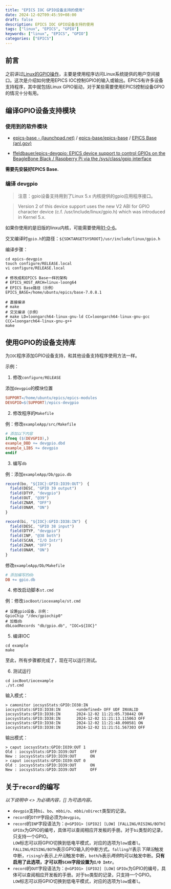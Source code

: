 ```yaml
---
title: "EPICS IOC GPIO设备支持的使用"
date: 2024-12-02T09:45:59+08:00
draft: false
description: EPICS IOC GPIO设备支持的使用
tags: ["linux", "EPICS", "GPIO"]
keywords: ["linux", "EPICS", "GPIO"]
categories: ["EPICS"]
---
```


## 前言

之前讲过[Linux的GPIO操作](../linux-gpio操作其一)，主要是使用程序访问Linux系统提供的用户空间接口。这次是介绍如何使用EPICS IOC控制GPIO的输入或输出。EPICS有许多设备支持程序，其中就包括Linux GPIO驱动，对于某些需要使用EPICS控制设备GPIO的情况十分有用。

## 编译GPIO设备支持模块

### 使用到的软件模块

- [epics-base - (launchpad.net)](https://git.launchpad.net/epics-base) / [epics-base/epics-base](https://github.com/epics-base/epics-base) / [EPICS Base (anl.gov)](https://epics.anl.gov/base/index.php)

- [ffeldbauer/epics-devgpio: EPICS device support to control GPIOs on the BeagleBone Black / Raspberry Pi via the /sys/class/gpio interface](https://github.com/ffeldbauer/epics-devgpio/)

**需要先安装好EPICS Base.**

### 编译 devgpio

> 注意：gpio设备支持用到了Linux 5.x 内核提供的gpio应用程序接口。

> Version 2 of this device support uses the new V2 ABI for GPIO character device (c.f. /usr/include/linux/gpio.h) which was introduced in Kernel 5.x.

如果你使用的是旧版的linxu内核，可能需要使用[R1-0-6](https://github.com/ffeldbauer/epics-devgpio/releases/tag/R1-0-6)。

交叉编译时`gpio.h`的路径：`${SDKTARGETSYSROOT}/usr/include/linux/gpio.h`

编译步骤：

``` shell
cd epics-devgpio
touch configure/RELEASE.local
vi configure/RELEASE.local

# 修改成和EPICS Base一样的架构
# EPICS_HOST_ARCH=linux-loong64
# EPICS Base路径（示例）
EPICS_BASE=/home/ubuntu/epics/base-7.0.8.1

# 直接编译
# make
# 交叉编译（示例）
# make LD=loongarch64-linux-gnu-ld CC=loongarch64-linux-gnu-gcc CCC=loongarch64-linux-gnu-g++
make
```

## 使用GPIO的设备支持库

为`IOC`程序添加GPIO设备支持，和其他设备支持程序使用方法一样。

示例：

1. 修改`configure/RELEASE`

  添加`devgpio`的模块位置

  ``` Makefile
  SUPPORT=/home/ubuntu/epics/epics-modules
  DEVGPIO=$(SUPPORT)/epics-devgpio
  ```

2. 修改程序的`Makefile`

  例：修改`exampleApp/src/Makefile`

  ``` Makefile
  # 添加以下内容
  ifneq ($(DEVGPIO),)
  example_DBD += devgpio.dbd
  example_LIBS += devgpio
  endif
  ```

3. 编写`db`

  例：添加`exampleApp/Db/gpio.db`

  ``` js
  record(bo, "${IOC}:GPIO:IO39:OUT"） {
    field(DESC, "GPIO 39 output")
    field(DTYP, "devgpio")
    field(OUT, "@39")
    field(ZNAM, "OFF")
    field(ONAM, "ON")
  }

  record(bi, "${IOC}:GPIO:IO38:IN"） {
    field(DESC, "GPIO 38 input")
    field(DTYP, "devgpio")
    field(INP, "@38 both")
    field(SCAN, "I/O Intr")
    field(ZNAM, "OFF")
    field(ONAM, "ON")
  }
  ```

  修改`exampleApp/Db/Makefile`

  ``` Makefile
  # 添加编写的db
  DB += gpio.db
  ```

4. 修改启动脚本`st.cmd`

  例：修改`iocBoot/iocexample/st.cmd`

  ``` shell
  # 设置gpio设备，示例：
  GpioChip "/dev/gpiochip0"
  # 加载db
  dbLoadRecords "db/gpio.db", "IOC=${IOC}"
  ```

5. 编译IOC

  ``` shell
  cd example
  make
  ```

至此，所有步骤都完成了，现在可以运行测试。

6. 测试运行

``` shell
cd iocBoot/iocexample
./st.cmd
```

输入模式：

``` shell
> camonitor iocsysStats:GPIO:IO38:IN
iocsysStats:GPIO:IO38:IN       <undefined> OFF UDF INVALID
iocsysStats:GPIO:IO38:IN       2024-12-02 11:21:05.738442 ON
iocsysStats:GPIO:IO38:IN       2024-12-02 11:21:13.115063 OFF
iocsysStats:GPIO:IO38:IN       2024-12-02 11:21:48.090581 ON
iocsysStats:GPIO:IO38:IN       2024-12-02 11:21:51.567303 OFF
```

输出模式：

``` shell
> caput iocsysStats:GPIO:IO39:OUT 1
Old : iocsysStats:GPIO:IO39:OUT      OFF
New : iocsysStats:GPIO:IO39:OUT      ON
> caput iocsysStats:GPIO:IO39:OUT 0
Old : iocsysStats:GPIO:IO39:OUT      ON
New : iocsysStats:GPIO:IO39:OUT      OFF
```

## 关于`record`的编写

*以下说明中 <> 为必填内容，[] 为可选内容。*

* `devgpio`支持`bi`、`bo`、`mbbi/o`、`mbbi/oDirect`类型的记录。
* `record`的`DTYP`字段必须为`devgpio`。
* `record`的`INP`字段语法为：`@<GPIO1> [GPIO2] [LOW] [FALLING/RISING/BOTH]`
  `GPIOx`为GPIO的编号，具体可以查阅相应开发板的手册。对于`bi`类型的记录，只支持一个GPIO。  
  `LOW`标志可以将GPIO切换到低电平模式，对应的选项为`low`或者`l`。
  `FALLING/RISING/BOTH`表示GPIO输入的中断方式。`falling`/`f`表示*下降沿*触发中断，`rising`/`r`表示*上升沿*触发中断，`both`/`b`表示*两侧*均可以触发中断。**只有启用了此选项，才可以将`SCAN`字段设置为`I/O Intr`**。
* `record`的`OUT`字段语法为：`@<GPIO1> [GPIO2] [LOW]`
  `GPIOx`为GPIO的编号，具体可以查阅相应开发板的手册。对于`bo`类型的记录，只支持一个GPIO。  
  `LOW`标志可以将GPIO切换到低电平模式，对应的选项为`low`或者`l`。
